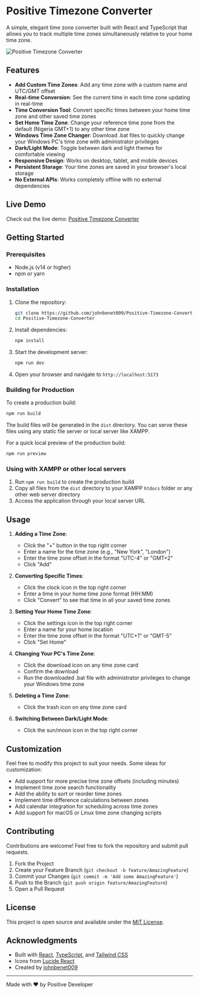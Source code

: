 # Positive Timezone Converter

A simple, elegant time zone converter built with React and TypeScript that allows you to track multiple time zones simultaneously relative to your home time zone.

![Positive Timezone Converter](https://images.unsplash.com/photo-1501139083538-0139583c060f?ixlib=rb-1.2.1&auto=format&fit=crop&w=1200&q=80)

## Features

- **Add Custom Time Zones**: Add any time zone with a custom name and UTC/GMT offset
- **Real-time Conversion**: See the current time in each time zone updating in real-time
- **Time Conversion Tool**: Convert specific times between your home time zone and other saved time zones
- **Set Home Time Zone**: Change your reference time zone from the default (Nigeria GMT+1) to any other time zone
- **Windows Time Zone Changer**: Download .bat files to quickly change your Windows PC's time zone with administrator privileges
- **Dark/Light Mode**: Toggle between dark and light themes for comfortable viewing
- **Responsive Design**: Works on desktop, tablet, and mobile devices
- **Persistent Storage**: Your time zones are saved in your browser's local storage
- **No External APIs**: Works completely offline with no external dependencies

## Live Demo

Check out the live demo: [Positive Timezone Converter](https://github.com/johnbenet009/Positive-Timezone-Converter)

## Getting Started

### Prerequisites

- Node.js (v14 or higher)
- npm or yarn

### Installation

1. Clone the repository:
   ```bash
   git clone https://github.com/johnbenet009/Positive-Timezone-Converter.git
   cd Positive-Timezone-Converter
   ```

2. Install dependencies:
   ```bash
   npm install
   ```

3. Start the development server:
   ```bash
   npm run dev
   ```

4. Open your browser and navigate to `http://localhost:5173`

### Building for Production

To create a production build:

```bash
npm run build
```

The build files will be generated in the `dist` directory. You can serve these files using any static file server or local server like XAMPP.

For a quick local preview of the production build:

```bash
npm run preview
```

### Using with XAMPP or other local servers

1. Run `npm run build` to create the production build
2. Copy all files from the `dist` directory to your XAMPP `htdocs` folder or any other web server directory
3. Access the application through your local server URL

## Usage

1. **Adding a Time Zone**:
   - Click the "+" button in the top right corner
   - Enter a name for the time zone (e.g., "New York", "London")
   - Enter the time zone offset in the format "UTC-4" or "GMT+2"
   - Click "Add"

2. **Converting Specific Times**:
   - Click the clock icon in the top right corner
   - Enter a time in your home time zone format (HH:MM)
   - Click "Convert" to see that time in all your saved time zones

3. **Setting Your Home Time Zone**:
   - Click the settings icon in the top right corner
   - Enter a name for your home location
   - Enter the time zone offset in the format "UTC+1" or "GMT-5"
   - Click "Set Home"

4. **Changing Your PC's Time Zone**:
   - Click the download icon on any time zone card
   - Confirm the download
   - Run the downloaded .bat file with administrator privileges to change your Windows time zone

5. **Deleting a Time Zone**:
   - Click the trash icon on any time zone card

6. **Switching Between Dark/Light Mode**:
   - Click the sun/moon icon in the top right corner

## Customization

Feel free to modify this project to suit your needs. Some ideas for customization:

- Add support for more precise time zone offsets (including minutes)
- Implement time zone search functionality
- Add the ability to sort or reorder time zones
- Implement time difference calculations between zones
- Add calendar integration for scheduling across time zones
- Add support for macOS or Linux time zone changing scripts

## Contributing

Contributions are welcome! Feel free to fork the repository and submit pull requests.

1. Fork the Project
2. Create your Feature Branch (`git checkout -b feature/AmazingFeature`)
3. Commit your Changes (`git commit -m 'Add some AmazingFeature'`)
4. Push to the Branch (`git push origin feature/AmazingFeature`)
5. Open a Pull Request

## License

This project is open source and available under the [MIT License](LICENSE).

## Acknowledgments

- Built with [React](https://reactjs.org/), [TypeScript](https://www.typescriptlang.org/), and [Tailwind CSS](https://tailwindcss.com/)
- Icons from [Lucide React](https://lucide.dev/)
- Created by [johnbenet009](https://github.com/johnbenet009)

---

Made with ❤️ by Positive Developer